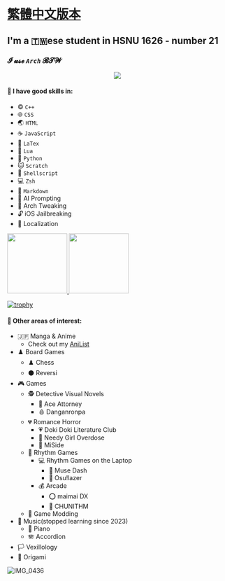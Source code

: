 # [繁體中文版本](https://github.com/olivertzeng/olivertzeng/blob/main/README-zh_TW.md)

## I'm a 🇹🇼ese student in HSNU 1626 - number 21
### **𝓘 𝓾𝓼𝓮 *`Arch`* 𝓑𝓣𝓦**
<p align="center">
<a href="https://skillicons.dev">
<img
src="https://skillicons.dev/icons?i=arch,apple,bash,cpp,css,discord,git,github,gitlab,html,instagram,js,latex,linux,lua,md,neovim,py,stackoverflow,twitter" />
</a>
</p>

#### 🤹 I have good skills in:
* ©️ `C++`
* 🌐 `CSS`
* 🌏 `HTML`
* ☕️ `JavaScript`
* 📎 `LaTex`
* 🌙 `Lua`
* 🐍 `Python`
* 🐱 `Scratch`
* 🐚 `Shellscript`
* 💻 `Zsh`
* 📝 `Markdown`
* 🤖 AI Prompting
* 🐧 Arch Tweaking
* 🔓 iOS Jailbreaking
* 🔄 Localization

<a href="https://github.com/olivertzeng">
<img height="137px" src="https://github-readme-stats.vercel.app/api?username=olivertzeng&theme=gruvbox" />

<a href="https://github.com/olivertzeng">
<img height="137px" src="https://github-readme-stats.vercel.app/api/top-langs?username=olivertzeng&theme=gruvbox" />

[![trophy](https://github-profile-trophy.vercel.app/?username=ryo-ma&theme=onedark)](https://github.com/ryo-ma/github-profile-trophy)
#### 🔬 Other areas of interest:

* 🇯🇵 Manga & Anime
	- Check out my [AniList](https://anilist.co/user/olivertzeng)
* ♟️ Board Games
    - ♟️ Chess
    - ⚫️ Reversi
* 🎮 Games
    - 🕵️ Detective Visual Novels
        - 📁 Ace Attorney
        - 🩸 Danganronpa
    - 💔 Romance Horror
        - 💗 Doki Doki Literature Club
        - 💊 Needy Girl Overdose
        - 🔪 MiSide
    - 🎵 Rhythm Games
        - 💻 Rhythm Games on the Laptop
            - 🎸 Muse Dash
            - 🔘 Osu!lazer
        - 💰 Arcade
            - ⭕️ maimai DX
            - 🧤 CHUNITHM
    - 🧰 Game Modding
* 🎵 Music(stopped learning since 2023)
    - 🎹 Piano
    - 🪗 Accordion
* 🏳️ Vexillology
* 📄 Origami

![IMG_0436](https://github.com/olivertzeng/olivertzeng/assets/86348833/094e21c8-e2fc-4c79-bbb9-5b8d9c283ad7)
